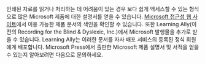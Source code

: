 인쇄된 자료를 읽거나 처리하는 데 어려움이 있는 경우 보다 쉽게 액세스할 수 있는 형식으로 많은 Microsoft 제품에 대한 설명서를 얻을 수 있습니다. [Microsoft 접근성 웹 사이트](http://go.microsoft.com/fwlink/?LinkId=8431)에서 이용 가능한 제품 문서의 색인을 확인할 수 있습니다. 또한 Learning Ally(이전의 Recording for the Blind &amp; Dyslexic, Inc.)에서 Microsoft 발행물을 추가로 받을 수 있습니다. Learning Ally는 이러한 문서를 자사 배포 서비스의 등록된 정식 회원에게 배포합니다. Microsoft Press에서 출판한 Microsoft 제품 설명서 및 서적을 얻을 수 있는지 알아보려면 다음으로 문의하세요.

<!--HONumber=May16_HO1-->


